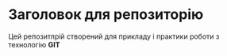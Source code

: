 # Заголовок для репозиторію

Цей репозитлрій створений для прикладу і практики роботи з технологію **GIT**
